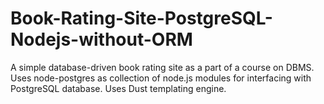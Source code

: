 # Book-Rating-Site-PostgreSQL-Nodejs-without-ORM
A simple database-driven book rating site  as a part of a course on DBMS.
Uses node-postgres as collection of node.js modules for interfacing with PostgreSQL database.
Uses Dust templating engine.
